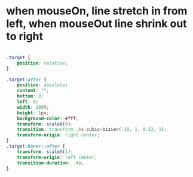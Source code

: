 # when mouseOn, line stretch in from left, when mouseOut line shrink out to right

``` css

.target {
    position: relative;
}

.target:after {
    position: absolute;
    content: "";
    bottom: 0;
    left: 0;
    width: 100%;
    height: 1px;
    background-color: #fff;
    transform: scaleX(0);
    transition: transform .6s cubic-bizier(.19, 1, 0.22, 1);
    transform-origin: right center;
}
.target:hover::after {
    transform: scaleX(1);
    transform-origin: left center;
    transition-duration: .4s;
}

```